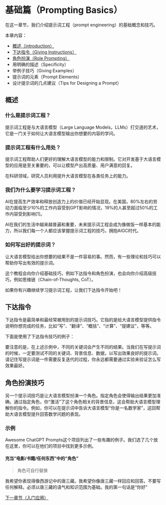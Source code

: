 # 基础篇（Prompting Basics）

在这一章节，我们介绍提示词工程（prompt engineering）的基础概念和技巧。

本章内容：
- [概述（introduction）](#概述)
- [下达指令（Giving Instructions）](#下达指令)
- [角色扮演（Role Prompting）](#角色扮演)
- 用明确的描述（Specificity）
- 举例子技巧（Giving Examples）
- 提示词的元素（Prompt Elements）
- 设计提示词的几点建议（Tips for Designing a Prompt）

## 概述

### 什么是提示词工程？
提示词工程是与大语言模型（Large Language Models，LLMs）打交道的艺术，它是一门关于如何让大语言模型输出你想要的内容的学问。

### 提示词工程有什么用处？
提示词工程帮助人们更好的理解大语言模型的能力和限制。它对开发基于大语言模型的应用是至关重要的，可以让模型产出高质量、用户满意的回复。

在科研领域，研究人员利用提升大语言模型在各类任务上的能力。

### 我们为什么要学习提示词工程？
AI在提高生产效率和释放创造力上的价值已经开始显现。在美国，80%左右的劳动力面临至少10%的工作内容受到GPT影响的情况，19%的人甚至超过50%的工作内容受到影响[1]。

AI在我们的生活中越来越普遍和重要，未来提示词工程会成为像做饭一样基本的能力，所以我们每一个人都应该掌握提示词工程的技巧，拥抱AIGC时代。

### 如何写出好的提示词？

让大语言模型给出你想要的结果不是一件容易的事。然而，有一些理论和技巧可以帮助你写出有效的提示词。

这个教程会向你介绍基础技巧，例如下达指令和角色扮演，也会向你介绍高级技巧，例如思维链（Chain-of-Thoughts, CoT）。

如果你有兴趣继续学习提示词工程，让我们下达指令开始吧！



## 下达指令

下达指令是最简单和最经常被用到的提示词技巧。它指的是给大语言模型提供指令说明你想完成的任务，比如“写”、“翻译”、“概括”、“计算”、“提建议”，等等。

下面是使用了下达指令技巧的例子：

要注意的是，在上述示例中，不同的关键词会产生不同的结果。当我们在写提示词的时候，一定要测试不同的关键词、背景信息、数据，以写出效果良好的提示词。请记住写提示词是一件需要反复迭代的过程，你永远都需要通过实验来验证怎么写效果最好。

## 角色扮演技巧

另一个提示词技巧是让大语言模型扮演一个角色。指定角色会使得输出结果更加准确。通过指定角色，你“激活”了这个角色相关的背景信息，这会帮助大语言模型理解你的指令。例如，你可以在提示词中告诉大语言模型“你是一名数学家”，这回帮助大语言模型提升回答数学问题的表现。

### 示例
Awesome ChatGPT Prompts这个项目列出了一些有趣的例子。我们选了几个放在这里，你可以在他们的项目中找到更多示例。

#### 充当“电影/书籍/任何东西”中的“角色”
> 角色可自行替换

我希望你表现得像西游记中的唐三藏。我希望你像唐三藏一样回应和回答。不要写任何解释。必须以唐三藏的语气和知识范围为基础。我的第一句话是“你好”
>

[下一章节（入门应用）](prompting-basic-applications.md)
